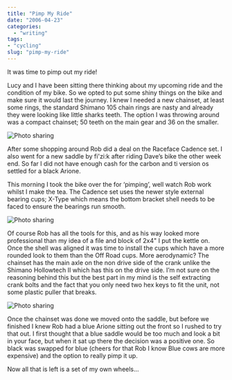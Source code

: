 ```yaml
---
title: "Pimp My Ride"
date: "2006-04-23"
categories:
  - "writing"
tags:
- "cycling"
slug: "pimp-my-ride"
---
```


It was time to pimp out my ride!

Lucy and I have been sitting there thinking about my upcoming ride and the condition of my bike. So we opted to put some shiny things on the bike and make sure it would last the journey.
I knew I needed a new chainset, at least some rings, the standard Shimano 105 chain rings are nasty and already they were looking like little sharks teeth. The option I was throwing around was a compact chainset; 50 teeth on the main gear and 36 on the smaller.

![Photo sharing][image-1]

After some shopping around Rob did a deal on the Raceface Cadence set. I also went for a new saddle by fi'zi:k after riding Dave’s bike the other week end. So far I did not have enough cash for the carbon and ti version os settled for a black Arione.

This morning I took the bike over the for ‘pimping’, well watch Rob work whilst I make the tea.
The Cadence set uses the newer style external bearing cups; X-Type which means the bottom bracket shell needs to be faced to ensure the bearings run smooth.

![Photo sharing][image-2]

Of course Rob has all the tools for this, and as his way looked more professional than my idea of a file and block of 2x4" I put the kettle on.
Once the shell was aligned it was time to install the cups which have a more rounded look to them than the Off Road cups. More aerodynamic?
The chainset has the main axle on the non drive side of the crank unlike the Shimano Hollowtech II which has this on the drive side. I’m not sure on the reasoning behind this but the best part in my mind is the self extracting crank bolts and the fact that you only need two hex keys to fit the unit, not some plastic puller that breaks.

![Photo sharing][image-3]

Once the chainset was done we moved onto the saddle, but before we finished I knew Rob had a blue Arione sitting out the front so I rushed to try that out. I first thought that a blue saddle would be too much and look a bit in your face, but when it sat up there the decision was a positive one. So black was swapped for blue (cheers for that Rob I know Blue cows are more expensive) and the option to really pimp it up.

Now all that is left is a set of my own wheels…

[image-1]:	/images/133433604.jpg
[image-2]:	/images/133431063.jpg
[image-3]:	/images/133433333.jpg